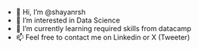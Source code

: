 - 👋 Hi, I’m @shayanrsh
- 👀 I’m interested in Data Science
- 🌱 I’m currently learning required skills from datacamp
- 📫 Feel free to contact me on Linkedin or X (Tweeter)

<!---
shayanrsh/shayanrsh is a ✨ special ✨ repository because its `README.md` (this file) appears on your GitHub profile.
You can click the Preview link to take a look at your changes.
--->
